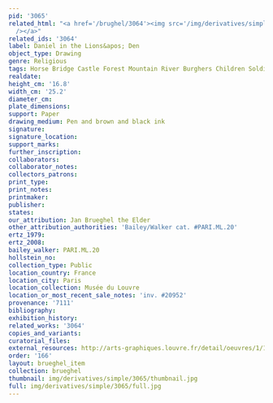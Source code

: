 ```yaml
---
pid: '3065'
related_html: "<a href='/brughel/3064'><img src='/img/derivatives/simple/3064/thumbnail.jpg'
  /></a>"
related_ids: '3064'
label: Daniel in the Lions&apos; Den
object_type: Drawing
genre: Religious
tags: Horse Bridge Castle Forest Mountain River Burghers Children Soldiers Old_Testament
realdate: 
height_cm: '16.8'
width_cm: '25.2'
diameter_cm: 
plate_dimensions: 
support: Paper
drawing_medium: Pen and brown and black ink
signature: 
signature_location: 
support_marks: 
further_inscription: 
collaborators: 
collaborator_notes: 
collectors_patrons: 
print_type: 
print_notes: 
printmaker: 
publisher: 
states: 
our_attribution: Jan Brueghel the Elder
other_attribution_authorities: 'Bailey/Walker cat. #PARI.ML.20'
ertz_1979: 
ertz_2008: 
bailey_walker: PARI.ML.20
hollstein_no: 
collection_type: Public
location_country: France
location_city: Paris
location_collection: Musée du Louvre
location_or_most_recent_sale_notes: 'inv. #20952'
provenance: '7111'
bibliography: 
exhibition_history: 
related_works: '3064'
copies_and_variants: 
curatorial_files: 
external_resources: http://arts-graphiques.louvre.fr/detail/oeuvres/1/105538-Daniel-dans-la-fosse-aux-lions
order: '166'
layout: brueghel_item
collection: brueghel
thumbnail: img/derivatives/simple/3065/thumbnail.jpg
full: img/derivatives/simple/3065/full.jpg
---
```

